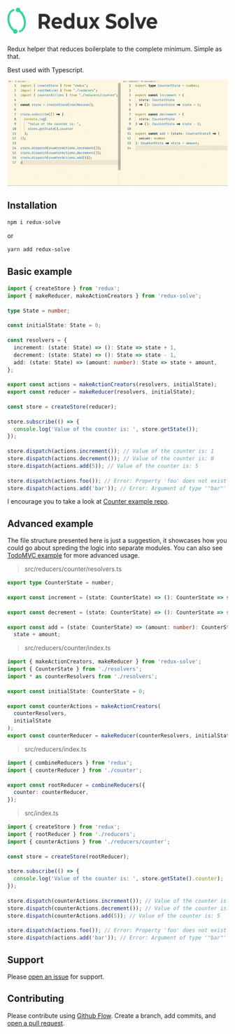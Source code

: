 # <img src='https://github.com/smith-chris/redux-solve/raw/master/assets/logo.png' height='60' alt='Redux Solve' />

Redux helper that reduces boilerplate to the complete minimum. Simple as that.

Best used with Typescript.

<img src='https://github.com/smith-chris/redux-solve/raw/master/assets/hl.gif' alt='Highlight' />

## Installation

```bash
npm i redux-solve
```

or

```bash
yarn add redux-solve
```

## Basic example

```ts
import { createStore } from 'redux';
import { makeReducer, makeActionCreators } from 'redux-solve';

type State = number;

const initialState: State = 0;

const resolvers = {
  increment: (state: State) => (): State => state + 1,
  decrement: (state: State) => (): State => state - 1,
  add: (state: State) => (amount: number): State => state + amount,
};

export const actions = makeActionCreators(resolvers, initialState);
export const reducer = makeReducer(resolvers, initialState);

const store = createStore(reducer);

store.subscribe(() => {
  console.log('Value of the counter is: ', store.getState());
});

store.dispatch(actions.increment()); // Value of the counter is: 1
store.dispatch(actions.decrement()); // Value of the counter is: 0
store.dispatch(actions.add(5)); // Value of the counter is: 5

store.dispatch(actions.foo()); // Error: Property 'foo' does not exist on type [...].
store.dispatch(actions.add('bar')); // Error: Argument of type '"bar"' is not assignable to parameter of type 'number'.
```

I encourage you to take a look at [Counter example repo](https://github.com/smith-chris/redux-solve-counter-example).

## Advanced example

The file structure presented here is just a suggestion, it showcases how you could go about spreding the logic into separate modules. You can also see [TodoMVC example](https://github.com/smith-chris/redux-solve-todomvc-example) for more advanced usage.

> src/reducers/counter/resolvers.ts

```ts
export type CounterState = number;

export const increment = (state: CounterState) => (): CounterState => state + 1;

export const decrement = (state: CounterState) => (): CounterState => state - 1;

export const add = (state: CounterState) => (amount: number): CounterState =>
  state + amount;
```

> src/reducers/counter/index.ts

```ts
import { makeActionCreators, makeReducer } from 'redux-solve';
import { CounterState } from './resolvers';
import * as counterResolvers from './resolvers';

export const initialState: CounterState = 0;

export const counterActions = makeActionCreators(
  counterResolvers,
  initialState
);
export const counterReducer = makeReducer(counterResolvers, initialState);
```

> src/reducers/index.ts

```ts
import { combineReducers } from 'redux';
import { counterReducer } from './counter';

export const rootReducer = combineReducers({
  counter: counterReducer,
});
```

> src/index.ts

```ts
import { createStore } from 'redux';
import { rootReducer } from './reducers';
import { counterActions } from './reducers/counter';

const store = createStore(rootReducer);

store.subscribe(() => {
  console.log('Value of the counter is: ', store.getState().counter);
});

store.dispatch(counterActions.increment()); // Value of the counter is: 1
store.dispatch(counterActions.decrement()); // Value of the counter is: 0
store.dispatch(counterActions.add(5)); // Value of the counter is: 5

store.dispatch(actions.foo()); // Error: Property 'foo' does not exist on type [...].
store.dispatch(actions.add('bar')); // Error: Argument of type '"bar"' is not assignable to parameter of type 'number'.
```

## Support

Please [open an issue](https://github.com/smith-chris/redux-solve/issues/new) for support.

## Contributing

Please contribute using [Github Flow](https://guides.github.com/introduction/flow/). Create a branch, add commits, and [open a pull request](https://github.com/smith-chris/redux-solve/compare).
